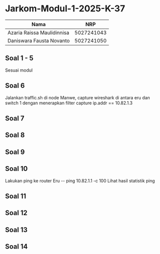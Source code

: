 # Jarkom-Modul-1-2025-K-37
| Nama                         | NRP        |
| ---------------------------- | ---------- |
| Azaria Raissa Maulidinnisa   | 5027241043 |
| Daniswara Fausta Novanto     | 5027241050 |

## Soal 1 - 5
Sesuai modul 

## Soal 6 
Jalankan traffic.sh di node Manwe, capture wireshark di antara eru dan switch 1 dengan menerapkan filter capture ip.addr == 10.82.1.3

## Soal 7 

## Soal 8

## Soal 9 

## Soal 10
Lakukan ping ke router Eru -- ping 10.82.1.1 -c 100
Lihat hasil statistik ping 

## Soal 11
## Soal 12
## Soal 13

## Soal 14

##

